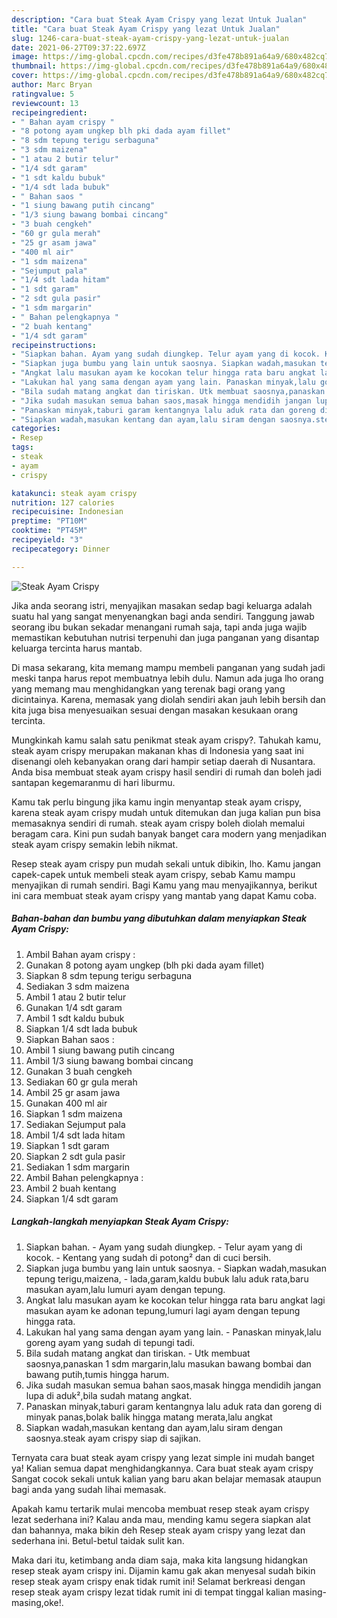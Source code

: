 ```yaml
---
description: "Cara buat Steak Ayam Crispy yang lezat Untuk Jualan"
title: "Cara buat Steak Ayam Crispy yang lezat Untuk Jualan"
slug: 1246-cara-buat-steak-ayam-crispy-yang-lezat-untuk-jualan
date: 2021-06-27T09:37:22.697Z
image: https://img-global.cpcdn.com/recipes/d3fe478b891a64a9/680x482cq70/steak-ayam-crispy-foto-resep-utama.jpg
thumbnail: https://img-global.cpcdn.com/recipes/d3fe478b891a64a9/680x482cq70/steak-ayam-crispy-foto-resep-utama.jpg
cover: https://img-global.cpcdn.com/recipes/d3fe478b891a64a9/680x482cq70/steak-ayam-crispy-foto-resep-utama.jpg
author: Marc Bryan
ratingvalue: 5
reviewcount: 13
recipeingredient:
- " Bahan ayam crispy "
- "8 potong ayam ungkep blh pki dada ayam fillet"
- "8 sdm tepung terigu serbaguna"
- "3 sdm maizena"
- "1 atau 2 butir telur"
- "1/4 sdt garam"
- "1 sdt kaldu bubuk"
- "1/4 sdt lada bubuk"
- " Bahan saos "
- "1 siung bawang putih cincang"
- "1/3 siung bawang bombai cincang"
- "3 buah cengkeh"
- "60 gr gula merah"
- "25 gr asam jawa"
- "400 ml air"
- "1 sdm maizena"
- "Sejumput pala"
- "1/4 sdt lada hitam"
- "1 sdt garam"
- "2 sdt gula pasir"
- "1 sdm margarin"
- " Bahan pelengkapnya "
- "2 buah kentang"
- "1/4 sdt garam"
recipeinstructions:
- "Siapkan bahan. Ayam yang sudah diungkep. Telur ayam yang di kocok. Kentang yang sudah di potong² dan di cuci bersih."
- "Siapkan juga bumbu yang lain untuk saosnya. Siapkan wadah,masukan tepung terigu,maizena, lada,garam,kaldu bubuk lalu aduk rata,baru masukan ayam,lalu lumuri ayam dengan tepung."
- "Angkat lalu masukan ayam ke kocokan telur hingga rata baru angkat lagi masukan ayam ke adonan tepung,lumuri lagi ayam dengan tepung hingga rata."
- "Lakukan hal yang sama dengan ayam yang lain. Panaskan minyak,lalu goreng ayam yang sudah di tepungi tadi."
- "Bila sudah matang angkat dan tiriskan. Utk membuat saosnya,panaskan 1 sdm margarin,lalu masukan bawang bombai dan bawang putih,tumis hingga harum."
- "Jika sudah masukan semua bahan saos,masak hingga mendidih jangan lupa di aduk²,bila sudah matang angkat."
- "Panaskan minyak,taburi garam kentangnya lalu aduk rata dan goreng di minyak panas,bolak balik hingga matang merata,lalu angkat"
- "Siapkan wadah,masukan kentang dan ayam,lalu siram dengan saosnya.steak ayam crispy siap di sajikan."
categories:
- Resep
tags:
- steak
- ayam
- crispy

katakunci: steak ayam crispy 
nutrition: 127 calories
recipecuisine: Indonesian
preptime: "PT10M"
cooktime: "PT45M"
recipeyield: "3"
recipecategory: Dinner

---
```



![Steak Ayam Crispy](https://img-global.cpcdn.com/recipes/d3fe478b891a64a9/680x482cq70/steak-ayam-crispy-foto-resep-utama.jpg)

Jika anda seorang istri, menyajikan masakan sedap bagi keluarga adalah suatu hal yang sangat menyenangkan bagi anda sendiri. Tanggung jawab seorang ibu bukan sekadar menangani rumah saja, tapi anda juga wajib memastikan kebutuhan nutrisi terpenuhi dan juga panganan yang disantap keluarga tercinta harus mantab.

Di masa  sekarang, kita memang mampu membeli panganan yang sudah jadi meski tanpa harus repot membuatnya lebih dulu. Namun ada juga lho orang yang memang mau menghidangkan yang terenak bagi orang yang dicintainya. Karena, memasak yang diolah sendiri akan jauh lebih bersih dan kita juga bisa menyesuaikan sesuai dengan masakan kesukaan orang tercinta. 



Mungkinkah kamu salah satu penikmat steak ayam crispy?. Tahukah kamu, steak ayam crispy merupakan makanan khas di Indonesia yang saat ini disenangi oleh kebanyakan orang dari hampir setiap daerah di Nusantara. Anda bisa membuat steak ayam crispy hasil sendiri di rumah dan boleh jadi santapan kegemaranmu di hari liburmu.

Kamu tak perlu bingung jika kamu ingin menyantap steak ayam crispy, karena steak ayam crispy mudah untuk ditemukan dan juga kalian pun bisa memasaknya sendiri di rumah. steak ayam crispy boleh diolah memalui beragam cara. Kini pun sudah banyak banget cara modern yang menjadikan steak ayam crispy semakin lebih nikmat.

Resep steak ayam crispy pun mudah sekali untuk dibikin, lho. Kamu jangan capek-capek untuk membeli steak ayam crispy, sebab Kamu mampu menyajikan di rumah sendiri. Bagi Kamu yang mau menyajikannya, berikut ini cara membuat steak ayam crispy yang mantab yang dapat Kamu coba.

<!--inarticleads1-->

##### Bahan-bahan dan bumbu yang dibutuhkan dalam menyiapkan Steak Ayam Crispy:

1. Ambil  Bahan ayam crispy :
1. Gunakan 8 potong ayam ungkep (blh pki dada ayam fillet)
1. Siapkan 8 sdm tepung terigu serbaguna
1. Sediakan 3 sdm maizena
1. Ambil 1 atau 2 butir telur
1. Gunakan 1/4 sdt garam
1. Ambil 1 sdt kaldu bubuk
1. Siapkan 1/4 sdt lada bubuk
1. Siapkan  Bahan saos :
1. Ambil 1 siung bawang putih cincang
1. Ambil 1/3 siung bawang bombai cincang
1. Gunakan 3 buah cengkeh
1. Sediakan 60 gr gula merah
1. Ambil 25 gr asam jawa
1. Gunakan 400 ml air
1. Siapkan 1 sdm maizena
1. Sediakan Sejumput pala
1. Ambil 1/4 sdt lada hitam
1. Siapkan 1 sdt garam
1. Siapkan 2 sdt gula pasir
1. Sediakan 1 sdm margarin
1. Ambil  Bahan pelengkapnya :
1. Ambil 2 buah kentang
1. Siapkan 1/4 sdt garam




<!--inarticleads2-->

##### Langkah-langkah menyiapkan Steak Ayam Crispy:

1. Siapkan bahan. - Ayam yang sudah diungkep. - Telur ayam yang di kocok. - Kentang yang sudah di potong² dan di cuci bersih.
1. Siapkan juga bumbu yang lain untuk saosnya. - Siapkan wadah,masukan tepung terigu,maizena, - lada,garam,kaldu bubuk lalu aduk rata,baru masukan ayam,lalu lumuri ayam dengan tepung.
1. Angkat lalu masukan ayam ke kocokan telur hingga rata baru angkat lagi masukan ayam ke adonan tepung,lumuri lagi ayam dengan tepung hingga rata.
1. Lakukan hal yang sama dengan ayam yang lain. - Panaskan minyak,lalu goreng ayam yang sudah di tepungi tadi.
1. Bila sudah matang angkat dan tiriskan. - Utk membuat saosnya,panaskan 1 sdm margarin,lalu masukan bawang bombai dan bawang putih,tumis hingga harum.
1. Jika sudah masukan semua bahan saos,masak hingga mendidih jangan lupa di aduk²,bila sudah matang angkat.
1. Panaskan minyak,taburi garam kentangnya lalu aduk rata dan goreng di minyak panas,bolak balik hingga matang merata,lalu angkat
1. Siapkan wadah,masukan kentang dan ayam,lalu siram dengan saosnya.steak ayam crispy siap di sajikan.




Ternyata cara buat steak ayam crispy yang lezat simple ini mudah banget ya! Kalian semua dapat menghidangkannya. Cara buat steak ayam crispy Sangat cocok sekali untuk kalian yang baru akan belajar memasak ataupun bagi anda yang sudah lihai memasak.

Apakah kamu tertarik mulai mencoba membuat resep steak ayam crispy lezat sederhana ini? Kalau anda mau, mending kamu segera siapkan alat dan bahannya, maka bikin deh Resep steak ayam crispy yang lezat dan sederhana ini. Betul-betul taidak sulit kan. 

Maka dari itu, ketimbang anda diam saja, maka kita langsung hidangkan resep steak ayam crispy ini. Dijamin kamu gak akan menyesal sudah bikin resep steak ayam crispy enak tidak rumit ini! Selamat berkreasi dengan resep steak ayam crispy lezat tidak rumit ini di tempat tinggal kalian masing-masing,oke!.

